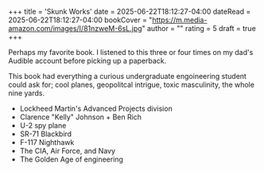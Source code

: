 +++
title = 'Skunk Works'
date = 2025-06-22T18:12:27-04:00
dateRead = 2025-06-22T18:12:27-04:00
bookCover = "https://m.media-amazon.com/images/I/81nzweM-6sL.jpg"
author = ""
rating = 5
draft = true
+++

Perhaps my favorite book. I listened to this three or four times on my dad's Audible account before picking up a paperback.

This book had everything a curious undergraduate engoineering student could ask for; cool planes, geopolitcal intrigue, toxic masculinity, the whole nine yards.

- Lockheed Martin's Advanced Projects division
- Clarence "Kelly" Johnson + Ben Rich
- U-2 spy plane
- SR-71 Blackbird
- F-117 Nighthawk
- The CIA, Air Force, and Navy
- The Golden Age of engineering